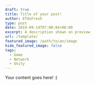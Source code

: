 ```yaml
---
draft: true
title: Title of your post!
author: ETdoFresh
type: post
date: 2019-09-14T07:00:04+00:00
excerpt: A description shown on preview
url: /template/
featured_image: /path/to/an/image
hide_featured_image: false
tags:
  - Game
  - Network
  - Unity
---
```


Your content goes here! :)
